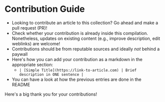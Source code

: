 # Contribution Guide

- Looking to contribute an article to this collection? Go ahead and make a pull request (PR)!
- Check whether your contribution is already inside this compilation. Nonetheless, updates on existing content (e.g., improve description, edit weblinks) are welcome!
- Contributions should be from reputable sources and ideally *not* behind a paywall
- Here's how you can add your contribution as a markdown in the appropriate section: 
    - `| [Simple Title](https://link-to-article.com) | Brief description in ONE sentence |`
- You can have a look at how the previous entries are done in the README

Here's a big thank you for your contributions!